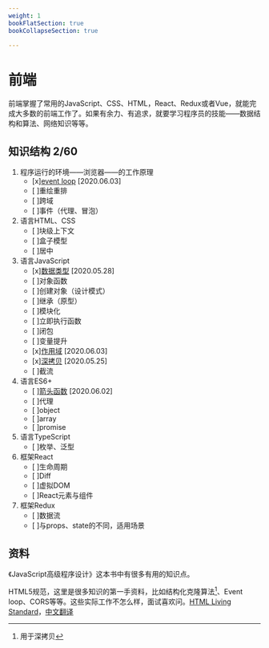 ```yaml
---
weight: 1
bookFlatSection: true
bookCollapseSection: true

---
```


# 前端

前端掌握了常用的JavaScript、CSS、HTML，React、Redux或者Vue，就能完成大多数的前端工作了。如果有余力、有追求，就要学习程序员的技能——数据结构和算法、网络知识等等。

## 知识结构 2/60

1. 程序运行的环境——浏览器——的工作原理
    - [x][event loop][a4] [2020.06.03]
    - [ ]重绘重排
    - [ ]跨域
    - [ ]事件（代理、冒泡）
1. 语言HTML、CSS
    - [ ]块级上下文
    - [ ]盒子模型
    - [ ]居中
1. 语言JavaScript
    - [x][数据类型][a2] [2020.05.28]
    - [ ]对象函数
    - [ ]创建对象（设计模式）
    - [ ]继承（原型）
    - [ ]模块化
    - [ ]立即执行函数
    - [ ]闭包
    - [ ]变量提升
    - [x][作用域][a5] [2020.06.03]
    - [x][深拷贝][a1] [2020.05.25]
    - [ ]截流
1. 语言ES6+
    - [ ][箭头函数][a3] [2020.06.02]
    - [ ]代理
    - [ ]object
    - [ ]array
    - [ ]promise
1. 语言TypeScript
    - [ ]枚举、泛型
1. 框架React
    - [ ]生命周期
    - [ ]Diff
    - [ ]虚拟DOM
    - [ ]React元素与组件
1. 框架Redux
    - [ ]数据流
    - [ ]与props、state的不同，适用场景

## 资料

《JavaScript高级程序设计》这本书中有很多有用的知识点。

HTML5规范，这里是很多知识的第一手资料，比如结构化克隆算法[^1]、Event loop、CORS等等。这些实际工作不怎么样，面试喜欢问。[HTML Living Standard](https://html.spec.whatwg.org/multipage/structured-data.html)，[中文翻译](https://whatwg-cn.github.io/html)


[^1]: 用于深拷贝

[a1]:/docs/0.前端/深浅拷贝/
[a2]:/docs/0.前端/数据类型/
[a3]:/docs/0.前端/箭头函数/
[a4]:/docs/0.前端/event-loop/
[a5]:/docs/0.前端/执行环境及作用域/